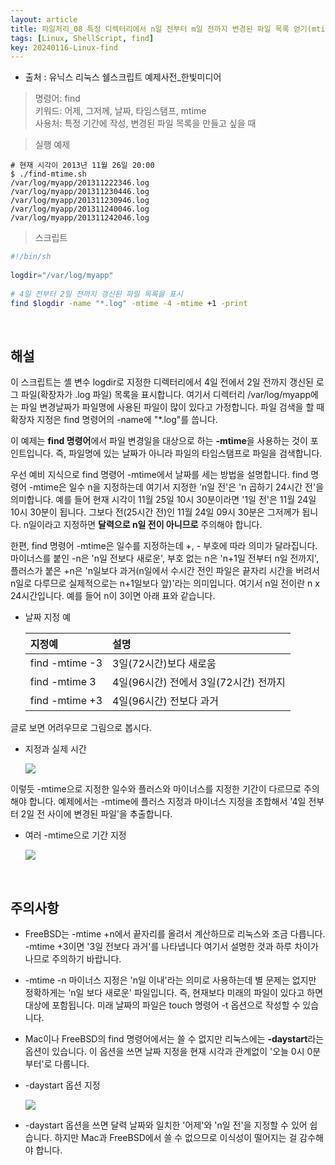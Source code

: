```yaml
---
layout: article
title: 파일처리_08 특정 디렉터리에서 n일 전부터 m일 전까지 변경된 파일 목록 얻기(mtime 개념)
tags: [Linux, ShellScript, find]
key: 20240116-Linux-find
---
```


- 출처 : 유닉스 리눅스 쉘스크립트 예제사전_한빛미디어

> 명령어: find  
> 키워드: 어제, 그저께, 날짜, 타임스탬프, mtime  
> 사용처: 특정 기간에 작성, 변경된 파일 목록을 만들고 싶을 때  



> 실행 예제  

```
# 현재 시각이 2013년 11월 26일 20:00
$ ./find-mtime.sh
/var/log/myapp/201311222346.log
/var/log/myapp/201311230446.log
/var/log/myapp/201311230946.log
/var/log/myapp/201311240046.log
/var/log/myapp/201311242046.log
```

> 스크립트

```bash
#!/bin/sh
 
logdir="/var/log/myapp"
 
# 4일 전부터 2일 전까지 갱신된 파일 목록을 표시
find $logdir -name "*.log" -mtime -4 -mtime +1 -print
```

&nbsp;
&nbsp;

## **해설** 

이 스크립트는 셸 변수 logdir로 지정한 디렉터리에서 4일 전에서 2일 전까지 갱신된 로그 파일(확장자가 .log 파일) 목록을 표시합니다. 여기서 디렉터리 /var/log/myapp에는 파일 변경날짜가 파일명에 사용된 파일이 많이 있다고 가정합니다. 파일 검색을 할 때 확장자 지정은 find 명령어의 -name에 "*.log"를 씁니다.

이 예제는 **find 명령어**에서 파일 변경일을 대상으로 하는 **-mtime**을 사용하는 것이 포인트입니다. 즉, 파일명에 있는 날짜가 아니라 파일의 타임스탬프로 파일을 검색합니다.

우선 예비 지식으로 find 명령어 -mtime에서 날짜를 세는 방법을 설명합니다. find 명령어 -mtime은 일수 n을 지정하는데 여기서 지정한 'n일 전'은 'n 곱하기 24시간 전'을 의미합니다. 예를 들어 현재 시각이 11월 25일 10시 30분이라면 '1일 전'은 11월 24일 10시 30분이 됩니다. 그보다 전(25시간 전)인 11월 24일 09시 30분은 그저께가 됩니다. n일이라고 지정하면 **달력으로 n일 전이 아니므로** 주의해야 합니다.

한편, find 명령어 -mtime은 일수를 지정하는데 +, - 부호에 따라 의미가 달라집니다. 마이너스를 붙인 -n은 'n일 전보다 새로운', 부호 없는 n은 'n+1일 전부터 n일 전까지', 플러스가 붙은 +n은 'n일보다 과거(n일에서 수시간 전인 파일은 끝자리 시간을 버려서 n일로 다루므로 실제적으로는 n+1일보다 앞)'라는 의미입니다. 여기서 n일 전이란 n x 24시간입니다. 예를 들어 n이 3이면 아래 표와 같습니다.

- 날짜 지정 예

    |지정예|설명|
    |:----|:---|
    |find -mtime -3|3일(72시간)보다 새로움|
    |find -mtime 3|4일(96시간) 전에서 3일(72시간) 전까지|
    |find -mtime +3|4일(96시간) 전보다 과거|

글로 보면 어려우므로 그림으로 봅시다.

- 지정과 실제 시간

    <img src='http://drive.google.com/thumbnail?id=1Mw9Fggi_7ZsHVIZ3QF5C19beYUb04TM9&sz=w1000' /><br>

이렇듯 -mtime으로 지정한 일수와 플러스와 마이너스를 지정한 기간이 다르므로 주의해야 합니다. 예제에서는 -mtime에 플러스 지정과 마이너스 지정을 조합해서 '4일 전부터 2일 전 사이에 변경된 파일'을 추출합니다.

- 여러 -mtime으로 기간 지정

    <img src='https://drive.google.com/thumbnail?id=1XSBzkWSltwTE5K1TyFcW-czll8JHkKmT&sz=w1000' /><br>

&nbsp;
&nbsp;

## **주의사항**

- FreeBSD는 -mtime +n에서 끝자리를 올려서 계산하므로 리눅스와 조금 다릅니다. -mtime +3이면 '3일 전보다 과거'를 나타냅니다 여기서 설명한 것과 하루 차이가 나므로 주의하기 바랍니다.

- -mtime -n 마이너스 지정은 'n일 이내'라는 의미로 사용하는데 별 문제는 없지만 정확하게는 'n일 보다 새로운' 파일입니다. 즉, 현재보다 미래의 파일이 있다고 하면 대상에 포함됩니다. 미래 날짜의 파일은 touch 명령어 -t 옵션으로 작성할 수 있습니다.

- Mac이나 FreeBSD의 find 명령어에서는 쓸 수 없지만 리눅스에는 **-daystart**라는 옵션이 있습니다. 이 옵션을 쓰면 날짜 지정을 현재 시각과 관계없이 '오늘 0시 0분부터'로 다룹니다.

- -daystart 옵션 지정

    <img src='https://drive.google.com/thumbnail?id=1ZMR75wGHB_QepaO390yQooho88KxmvSX&sz=w1000' /><br>

- -daystart 옵션을 쓰면 달력 날짜와 일치한 '어제'와 'n일 전'을 지정할 수 있어 쉽습니다. 하지만 Mac과 FreeBSD에서 쓸 수 없으므로 이식성이 떨어지는 걸 감수해야 합니다.

